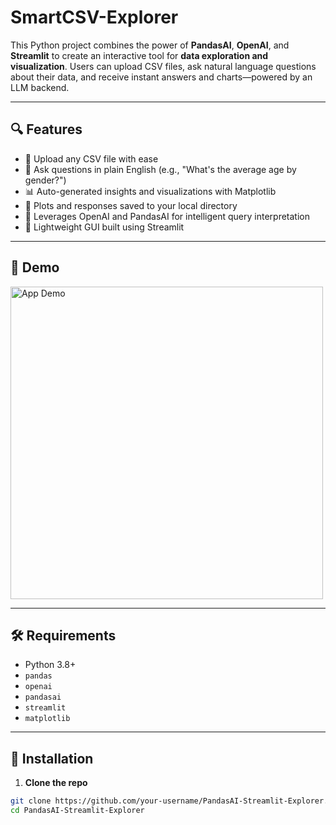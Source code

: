 # SmartCSV-Explorer

This Python project combines the power of **PandasAI**, **OpenAI**, and **Streamlit** to create an interactive tool for **data exploration and visualization**. Users can upload CSV files, ask natural language questions about their data, and receive instant answers and charts—powered by an LLM backend.

---

## 🔍 Features

- 📁 Upload any CSV file with ease  
- 🤖 Ask questions in plain English (e.g., "What's the average age by gender?")
- 📊 Auto-generated insights and visualizations with Matplotlib
- 📌 Plots and responses saved to your local directory
- 🧠 Leverages OpenAI and PandasAI for intelligent query interpretation
- 🧪 Lightweight GUI built using Streamlit

---

## 🚀 Demo

<img src="demo.gif" width="500" alt="App Demo"/>

---

## 🛠️ Requirements

- Python 3.8+
- `pandas`
- `openai`
- `pandasai`
- `streamlit`
- `matplotlib`

---

## 💾 Installation

1. **Clone the repo**
```bash
git clone https://github.com/your-username/PandasAI-Streamlit-Explorer.git
cd PandasAI-Streamlit-Explorer
